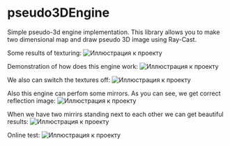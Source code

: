 # pseudo3DEngine
Simple pseudo-3d engine implementation. This library allows you to make two dimensional map and draw pseudo 3D image  using Ray-Cast. 

Some results of texturing:
![Иллюстрация к проекту](https://github.com/vectozavr/pseudo3DEngine/blob/master/img/demo1.jpg)

Demonstration of how does this engine work:
![Иллюстрация к проекту](https://github.com/vectozavr/pseudo3DEngine/blob/master/img/demo2.jpg)

We also can switch the textures off: 
![Иллюстрация к проекту](https://github.com/vectozavr/pseudo3DEngine/blob/master/img/demo3.jpg)

Also this engine can perfom some mirrors. As you can see, we get correct reflection image:
![Иллюстрация к проекту](https://github.com/vectozavr/pseudo3DEngine/blob/master/img/demo4.jpg)

When we have two mirrirs standing next to each other we can get beautiful results: 
![Иллюстрация к проекту](https://github.com/vectozavr/pseudo3DEngine/blob/master/img/demo5.jpg)

Online test:
![Иллюстрация к проекту](https://github.com/vectozavr/pseudo3DEngine/blob/master/img/demo6.jpg)

